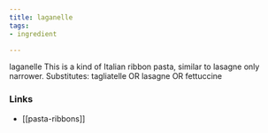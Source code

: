 ```yaml
---
title: laganelle
tags:
- ingredient

---
```

laganelle This is a kind of Italian ribbon pasta, similar to lasagne only narrower. Substitutes: tagliatelle OR lasagne OR fettuccine

### Links

* [[pasta-ribbons]]
